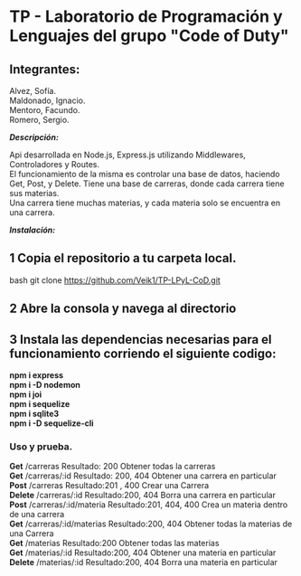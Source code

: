 # TP - Laboratorio de Programación y Lenguajes del grupo "Code of Duty"

## Integrantes: 
Alvez, Sofía.  
Maldonado, Ignacio.  
Mentoro, Facundo.  
Romero, Sergio.  

***Descripción:***  

Api desarrollada en Node.js, Express.js utilizando Middlewares, Controladores y Routes.  
El funcionamiento de la misma es controlar una base de datos, haciendo Get, Post, y Delete.
Tiene una base de carreras, donde cada carrera tiene sus materias.   
Una carrera tiene muchas materias, y cada materia solo se encuentra en una carrera.  

***Instalación:***  
## 1 Copia el repositorio a tu carpeta local.  
 
 bash
   git clone https://github.com/Veik1/TP-LPyL-CoD.git


##  2 Abre la consola y navega al directorio   

## 3 Instala las dependencias necesarias para el funcionamiento corriendo el siguiente codigo: 


**npm i express**    
**npm i -D nodemon**  
**npm i joi**   
**npm i sequelize**  
**npm i sqlite3**   
**npm i -D sequelize-cli**     

 
 
### Uso y prueba.  


 
**Get**	/carreras	              Resultado: 200	Obtener todas la carreras   
**Get**	/carreras/:id	          Resultado: 200, 404	Obtener una carrera en particular   
**Post**	/carreras	             Resultado:201 , 400	Crear una Carrera   
**Delete**	/carreras/:id	       Resultado:200, 404	Borra una carrera en particular   
**Post**	/carreras/:id/materia	 Resultado:201, 404, 400	Crea un materia dentro de una carrera    
**Get**	/carreras/:id/materias 	Resultado:200, 404	Obtener todas la materias de una Carrera    
**Get**	/materias	              Resultado:200	Obtener todas las materias     
**Get**	/materias/:id	          Resultado:200, 404	Obtener una materia en particular     
**Delete**	/materias/:id       	Resultado:200, 404	Borra una materia en particular      
